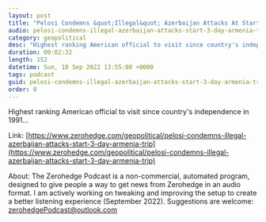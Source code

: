 ```yaml
---
layout: post
title: "Pelosi Condemns &quot;Illegal&quot; Azerbaijan Attacks At Start Of 3-Day Armenia Trip"
audio: pelosi-condemns-illegal-azerbaijan-attacks-start-3-day-armenia-trip-0
category: geopolitical
desc: "Highest ranking American official to visit since country's independence in 1991..."
duration: 00:02:32
length: 152
datetime: Sun, 18 Sep 2022 13:55:00 +0000
tags: podcast
guid: pelosi-condemns-illegal-azerbaijan-attacks-start-3-day-armenia-trip-0
order: 0
---
```

Highest ranking American official to visit since country's independence in 1991...

Link: [https://www.zerohedge.com/geopolitical/pelosi-condemns-illegal-azerbaijan-attacks-start-3-day-armenia-trip](https://www.zerohedge.com/geopolitical/pelosi-condemns-illegal-azerbaijan-attacks-start-3-day-armenia-trip)

About: The Zerohedge Podcast is a non-commercial, automated program, designed to give people a way to get news from Zerohedge in an audio format.  I am actively working on tweaking and improving the setup to create a better listening experience (September 2022).  Suggestions are welcome: [zerohedgePodcast@outlook.com](mailto:zerohedgePodcast@outlook.com)